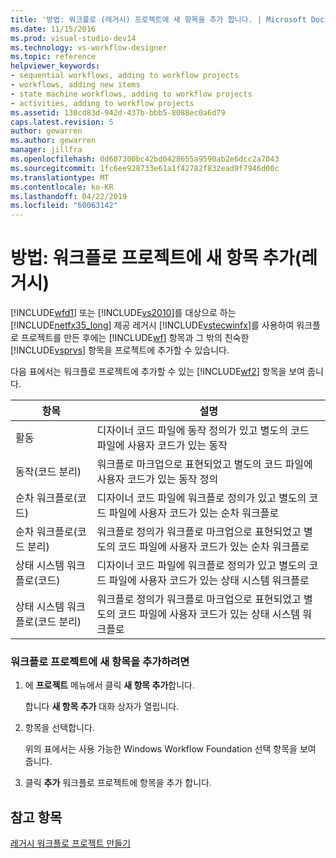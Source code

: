 ```yaml
---
title: '방법: 워크플로 (레거시) 프로젝트에 새 항목을 추가 합니다. | Microsoft Docs'
ms.date: 11/15/2016
ms.prod: visual-studio-dev14
ms.technology: vs-workflow-designer
ms.topic: reference
helpviewer_keywords:
- sequential workflows, adding to workflow projects
- workflows, adding new items
- state machine workflows, adding to workflow projects
- activities, adding to workflow projects
ms.assetid: 130cd83d-942d-437b-bbb5-8088ec0a6d79
caps.latest.revision: 5
author: gewarren
ms.author: gewarren
manager: jillfra
ms.openlocfilehash: 0d607300bc42bd0428655a9590ab2e6dcc2a7043
ms.sourcegitcommit: 1fc6ee928733e61a1f42782f832ead9f7946d00c
ms.translationtype: MT
ms.contentlocale: ko-KR
ms.lasthandoff: 04/22/2019
ms.locfileid: "60063142"
---
```

# <a name="how-to-add-a-new-item-to-a-workflow-project-legacy"></a>방법: 워크플로 프로젝트에 새 항목 추가(레거시)
[!INCLUDE[wfd1](../includes/wfd1-md.md)] 또는 [!INCLUDE[vs2010](../includes/vs2010-md.md)]를 대상으로 하는 [!INCLUDE[netfx35_long](../includes/netfx35-long-md.md)] 제공 레거시 [!INCLUDE[vstecwinfx](../includes/vstecwinfx-md.md)]를 사용하여 워크플로 프로젝트를 만든 후에는 [!INCLUDE[wf](../includes/wf-md.md)] 항목과 그 밖의 친숙한 [!INCLUDE[vsprvs](../includes/vsprvs-md.md)] 항목을 프로젝트에 추가할 수 있습니다.  
  
 다음 표에서는 워크플로 프로젝트에 추가할 수 있는 [!INCLUDE[wf2](../includes/wf2-md.md)] 항목을 보여 줍니다.  
  
|항목|설명|  
|----------|-----------------|  
|활동|디자이너 코드 파일에 동작 정의가 있고 별도의 코드 파일에 사용자 코드가 있는 동작|  
|동작(코드 분리)|워크플로 마크업으로 표현되었고 별도의 코드 파일에 사용자 코드가 있는 동작 정의|  
|순차 워크플로(코드)|디자이너 코드 파일에 워크플로 정의가 있고 별도의 코드 파일에 사용자 코드가 있는 순차 워크플로|  
|순차 워크플로(코드 분리)|워크플로 정의가 워크플로 마크업으로 표현되었고 별도의 코드 파일에 사용자 코드가 있는 순차 워크플로|  
|상태 시스템 워크플로(코드)|디자이너 코드 파일에 워크플로 정의가 있고 별도의 코드 파일에 사용자 코드가 있는 상태 시스템 워크플로|  
|상태 시스템 워크플로(코드 분리)|워크플로 정의가 워크플로 마크업으로 표현되었고 별도의 코드 파일에 사용자 코드가 있는 상태 시스템 워크플로|  
  
### <a name="to-add-a-new-item-to-a-workflow-project"></a>워크플로 프로젝트에 새 항목을 추가하려면  
  
1. 에 **프로젝트** 메뉴에서 클릭 **새 항목 추가**합니다.  
  
     합니다 **새 항목 추가** 대화 상자가 열립니다.  
  
2. 항목을 선택합니다.  
  
     위의 표에서는 사용 가능한 Windows Workflow Foundation 선택 항목을 보여 줍니다.  
  
3. 클릭 **추가** 워크플로 프로젝트에 항목을 추가 합니다.  
  
## <a name="see-also"></a>참고 항목  
 [레거시 워크플로 프로젝트 만들기](../workflow-designer/creating-legacy-workflow-projects.md)